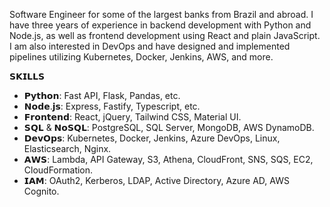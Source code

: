 Software Engineer for some of the largest banks from Brazil and abroad. I have three years of experience in backend development with Python and Node.js, as well as frontend development using React and plain JavaScript. I am also interested in DevOps and have designed and implemented pipelines utilizing Kubernetes, Docker, Jenkins, AWS, and more.

𝗦𝗞𝗜𝗟𝗟𝗦
* 𝗣𝘆𝘁𝗵𝗼𝗻: Fast API, Flask, Pandas, etc. 
* 𝗡𝗼𝗱𝗲.𝗷𝘀: Express, Fastify, Typescript, etc. 
* 𝗙𝗿𝗼𝗻𝘁𝗲𝗻𝗱: React, jQuery, Tailwind CSS, Material UI.
* 𝗦𝗤𝗟 & 𝗡𝗼𝗦𝗤𝗟: PostgreSQL, SQL Server, MongoDB, AWS DynamoDB. 
* 𝗗𝗲𝘃𝗢𝗽𝘀: Kubernetes, Docker, Jenkins, Azure DevOps, Linux, Elasticsearch, Nginx. 
* 𝗔𝗪𝗦: Lambda, API Gateway, S3, Athena, CloudFront, SNS, SQS, EC2, CloudFormation. 
* 𝗜𝗔𝗠: OAuth2, Kerberos, LDAP, Active Directory, Azure AD, AWS Cognito.

